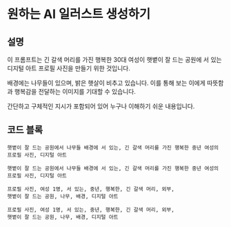# 원하는 AI 일러스트 생성하기

## 설명
이 프롬프트는 긴 갈색 머리를 가진 행복한 30대 여성이 햇볕이 잘 드는 공원에 서 있는 디지털 아트 프로필 사진을 만들기 위한 것입니다.

배경에는 나무들이 있으며, 밝은 햇살이 비추고 있습니다. 이를 통해 보는 이에게 따뜻함과 행복감을 전달하는 이미지를 기대할 수 있습니다.

간단하고 구체적인 지시가 포함되어 있어 누구나 이해하기 쉬운 내용입니다.

## 코드 블록

```plaintext
햇볕이 잘 드는 공원에서 나무들 배경에 서 있는, 긴 갈색 머리를 가진 행복한 중년 여성의 프로필 사진, 디지털 아트
```

```plaintext
햇볕이 잘 드는 공원에서 나무들 배경에 서 있는, 긴 갈색 머리를 가진 행복한 중년 여성의 프로필 사진, 디지털 아트
```

```plaintext
프로필 사진, 여성 1명, 서 있는, 중년, 행복한, 긴 갈색 머리, 외부, 
햇볕이 잘 드는 공원, 나무, 배경, 디지털 아트
```

```plaintext
프로필 사진, 여성 1명, 서 있는, 중년, 행복한, 긴 갈색 머리, 외부, 
햇볕이 잘 드는 공원, 나무, 배경, 디지털 아트
```